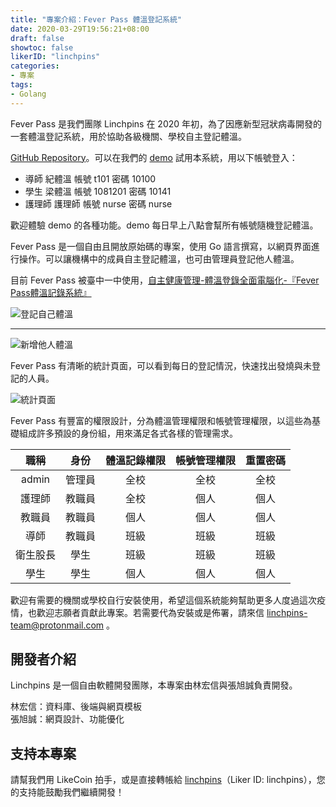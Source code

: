 ```yaml
---
title: "專案介紹：Fever Pass 體溫登記系統"
date: 2020-03-29T19:56:21+08:00
draft: false
showtoc: false
likerID: "linchpins"
categories:
- 專案
tags:
- Golang
---
```


Fever Pass 是我們團隊 Linchpins 在 2020 年初，為了因應新型冠狀病毒開發的一套體溫登記系統，用於協助各級機關、學校自主登記體溫。

[GitHub Repository](https://github.com/Linchpins-team/fever-pass)。可以在我們的 [demo](https://demo.feverpass.life) 試用本系統，用以下帳號登入：

- 導師 紀體溫 帳號 t101 密碼 10100
- 學生 梁體溫 帳號 1081201 密碼 10141
- 護理師 護理師 帳號 nurse 密碼 nurse

歡迎體驗 demo 的各種功能。demo 每日早上八點會幫所有帳號隨機登記體溫。

Fever Pass 是一個自由且開放原始碼的專案，使用 Go 語言撰寫，以網頁界面進行操作。可以讓機構中的成員自主登記體溫，也可由管理員登記他人體溫。

目前 Fever Pass 被臺中一中使用，[自主健康管理-體溫登錄全面電腦化-『Fever Pass體溫記錄系統』](http://w2.tcfsh.tc.edu.tw/zh_tw/news/announcement/%E8%87%AA%E4%B8%BB%E5%81%A5%E5%BA%B7%E7%AE%A1%E7%90%86-%E9%AB%94%E6%BA%AB%E7%99%BB%E9%8C%84%E5%85%A8%E9%9D%A2%E9%9B%BB%E8%85%A6%E5%8C%96-%E3%80%8EFever-Pass%E9%AB%94%E6%BA%AB%E8%A8%98%E9%8C%84%E7%B3%BB%E7%B5%B1%E3%80%8F-13903318)

![登記自己體溫](/img/fever-pass/index.png)

---

![新增他人體溫](/img/fever-pass/new.png)

Fever Pass 有清晰的統計頁面，可以看到每日的登記情況，快速找出發燒與未登記的人員。

![統計頁面](/img/fever-pass/stats.png)

Fever Pass 有豐富的權限設計，分為體溫管理權限和帳號管理權限，以這些為基礎組成許多預設的身份組，用來滿足各式各樣的管理需求。

| 職稱     | 身份   | 體溫記錄權限 | 帳號管理權限 | 重置密碼 |
| :------: | :------: | :------------: | :------------: | :--------: |
| admin    | 管理員 | 全校         | 全校         | 全校     |
| 護理師   | 教職員 | 全校         | 個人         | 個人     |
| 教職員   | 教職員 | 個人         | 個人         | 個人     |
| 導師     | 教職員 | 班級         | 班級         | 班級     |
| 衛生股長 | 學生   | 班級         | 班級         | 班級     |
| 學生     | 學生   | 個人         | 個人         | 個人     |

歡迎有需要的機關或學校自行安裝使用，希望這個系統能夠幫助更多人度過這次疫情，也歡迎志願者貢獻此專案。若需要代為安裝或是佈署，請來信 linchpins-team@protonmail.com 。

## 開發者介紹

Linchpins 是一個自由軟體開發團隊，本專案由林宏信與張旭誠負責開發。

林宏信：資料庫、後端與網頁模板  
張旭誠：網頁設計、功能優化

## 支持本專案

請幫我們用 LikeCoin 拍手，或是直接轉帳給 [linchpins](https://like.co/linchpins)（Liker ID: linchpins），您的支持能鼓勵我們繼續開發！
